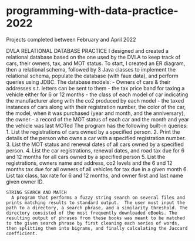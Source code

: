 # programming-with-data-practice-2022
Projects completed between February and April 2022

DVLA RELATIONAL DATABASE PRACTICE
  I designed and created a relational database based on the one used by the DVLA to keep track of cars, their owners, tax, and MOT status. To start, I created an ER diagram, then a relational schema, followed by 3 Java classes to implement the relational schema, populate the database (with faux data), and perform queries using JDBC.
  The database models:
    - Owners of cars & their addresses s.t. letters can be sent to them
    - the tax price band for taxing a vehicle either for 6 or 12 months
    - the class of each model of car indicating the manufacturer along with the co2 produced by each model
    - the taxed instances of cars along with their registration number, the color of the car, the model, when it was purchased (year and month, and the anniversary), the owner
    - a record of the MOT status of each car and the month and year the vehicle was last MOTed
  The program has the following built-in queries:
    1. List the registrations of cars owned by a specified person.
    2. Print the details of the person who owns a car with a specified registration number.
    3. List the MOT status and renewal dates of all cars owned by a specified person.
    4. List the car registrations, renewal dates, and road tax due for 6 and 12 months for all cars owned by a specified person
    5. List the registrations, owners name and address, co2 levels and the 6 and 12 months tax due for all owners of all vehicles for tax due in a given month
    6. List tax class, tax rate for 6 and 12 months, and owner first and last name given owner ID.

    STRING SEARCH AND MATCH
      A program that performs a fuzzy string search on several files and prints matching results to standard output.  The user must input the path to a directory, a search phrase, and a similarity threshold. The directory consisted of the most frequently downloaded eBooks. The resulting output of phrases from these books was meant to be matched to the given search phrase by first cleaning each series of words, then splitting them into bigrams, and finally calculating the Jaccard coefficient.
